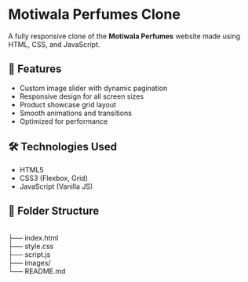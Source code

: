 # Motiwala Perfumes Clone

A fully responsive clone of the **Motiwala Perfumes** website made using HTML, CSS, and JavaScript.

## 🚀 Features
- Custom image slider with dynamic pagination
- Responsive design for all screen sizes
- Product showcase grid layout
- Smooth animations and transitions
- Optimized for performance

## 🛠️ Technologies Used
- HTML5  
- CSS3 (Flexbox, Grid)  
- JavaScript (Vanilla JS)

## 📂 Folder Structure
<br>├── index.html
<br>├── style.css
<br>├── script.js
<br>├── images/
<br>└── README.md
